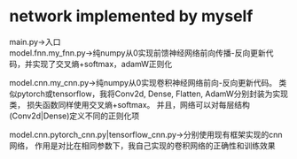 # network implemented by myself  
main.py->入口  
model.fnn.my_fnn.py->纯numpy从0实现前馈神经网络前向传播-反向更新代码，并实现了交叉熵+softmax，adamW正则化  

model.cnn.my_cnn.py->纯numpy从0实现卷积神经网络前向-反向更新代码。
类似pytorch或tensorflow，我将Conv2d, Dense, Flatten, AdamW分别封装为实现类，
损失函数同样使用交叉熵+softmax。
并且，网络可以对每层结构(Conv2d|Dense)定义不同的正则化项  

model.cnn.pytorch_cnn.py|tensorflow_cnn.py->分别使用现有框架实现的cnn网络，
作用是对比在相同参数下，我自己实现的卷积网络的正确性和训练效果
